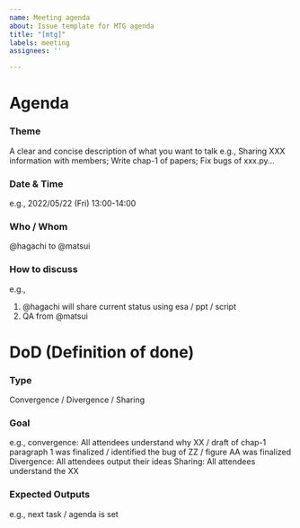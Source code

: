 ```yaml
---
name: Meeting agenda
about: Issue template for MTG agenda
title: "[mtg]"
labels: meeting
assignees: ''

---
```


# Agenda
### Theme
A clear and concise description of what you want to talk
e.g., Sharing XXX information with members; Write chap-1 of papers; Fix bugs of xxx.py...

### Date & Time
e.g., 2022/05/22 (Fri) 13:00-14:00

### Who / Whom
@hagachi to @matsui

### How to discuss
e.g., 
1. @hagachi will share current status using esa / ppt / script
1. QA from @matsui

# DoD (Definition of done)
### Type
Convergence / Divergence / Sharing

### Goal
e.g.,
convergence: All attendees understand why XX / draft of chap-1 paragraph 1 was finalized / identified the bug of ZZ / figure AA was finalized
Divergence: All attendees output their ideas
Sharing: All attendees understand the XX

### Expected Outputs
e.g., next task / agenda is set
